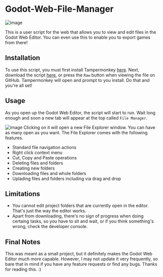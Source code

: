 # Godot-Web-File-Manager
![image](https://user-images.githubusercontent.com/34734122/134606289-850bccd2-c538-4145-851c-07f629b4eb84.png)

This is a user script for the web that allows you to view and edit files in the Godot Web Editor. You can even use this to enable you to export games from there!

## Installation

To use this script, you must first install Tampermonkey [here](https://www.tampermonkey.net/).
Next, download the script [here](https://github.com/SIsilicon/Godot-Web-File-Manager/raw/main/script.user.js), or press the `Raw` button when viewing the file on GitHub.
Tampermonkey will open and prompt to you install. Do that and you're all set!

## Usage

As you open up the Godot Web Editor, the script will start to run. Wait long enough and soon a new tab will appear at the top called `File Manager`.

![image](https://user-images.githubusercontent.com/34734122/134607851-2c8aa8ed-af3b-404e-858f-d5cf995ca526.png)
Clicking on it will open a new File Explorer window. You can have as many open as you want.
The File Explorer comes with the following features.
- Standard file navigation actions
- Right click context menu
- Cut, Copy and Paste operations
- Deleting files and folders
- Creating new folders
- Downloading files and whole folders
- Uplading files and folders including via drag and drop

## Limitations

- You cannot edit project folders that are currently open in the editor. That's just the way the editor works.
- Apart from downloading, there's no sign of progress when doing certaing tasks, so you have to sit and wait, or if you think something's wrong, check the developer console.

## Final Notes

This was meant as a small project, but it definitely makes the Godot Web Editor much more capable. However, I may not update it very frequently, so bare that in mind if you have any feature requests or find any bugs. Thanks for reading this. :)
